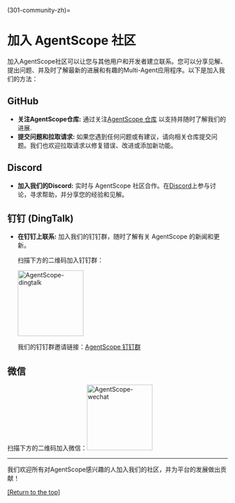 (301-community-zh)=

# 加入 AgentScope 社区

加入AgentScope社区可以让您与其他用户和开发者建立联系。您可以分享见解、提出问题、并及时了解最新的进展和有趣的Multi-Agent应用程序。以下是加入我们的方法：

## GitHub

- **关注AgentScope仓库:** 通过关注[AgentScope 仓库](https://github.com/modelscope/agentscope) 以支持并随时了解我们的进展.
- **提交问题和拉取请求:** 如果您遇到任何问题或有建议，请向相关仓库提交问题。我们也欢迎拉取请求以修复错误、改进或添加新功能。

## Discord

- **加入我们的Discord:** 实时与 AgentScope 社区合作。在[Discord](https://discord.gg/eYMpfnkG8h)上参与讨论，寻求帮助，并分享您的经验和见解。

## 钉钉 (DingTalk)

- **在钉钉上联系:** 加入我们的钉钉群，随时了解有关 AgentScope 的新闻和更新。

  扫描下方的二维码加入钉钉群：

  <img width="150" src="https://img.alicdn.com/imgextra/i2/O1CN01tuJ5971OmAqNg9cOw_!!6000000001747-0-tps-444-460.jpg" alt="AgentScope-dingtalk">

  我们的钉钉群邀请链接：[AgentScope 钉钉群](https://qr.dingtalk.com/action/joingroup?code=v1,k1,20IUyRX5XZQ2vWjKDsjvI9dhcXjGZi3bq1pFfDZINCM=&_dt_no_comment=1&origin=11)

## 微信

扫描下方的二维码加入微信：<img width="150" src="https://img.alicdn.com/imgextra/i3/O1CN01UyfWfx1CYBM3WqlBy_!!6000000000092-2-tps-400-400.png" alt="AgentScope-wechat">

---

我们欢迎所有对AgentScope感兴趣的人加入我们的社区，并为平台的发展做出贡献！

[[Return to the top]](#joining-the-agentscope-community)
